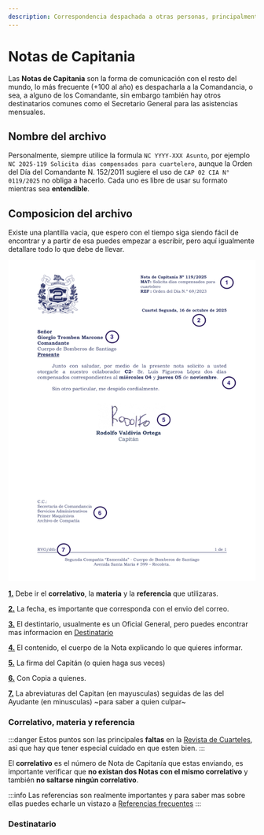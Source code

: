 ```yaml
---
description: Correspondencia despachada a otras personas, principalmente a la Comandancia y Secretaria General
---
```


# Notas de Capitania

Las **Notas de Capitania** son la forma de comunicación con el resto del mundo, lo más frecuente (+100 al año) es despacharla a la Comandancia, o sea, a alguno de los Comandante, sin embargo también hay otros destinatarios comunes como el Secretario General para las asistencias mensuales.

## Nombre del archivo

Personalmente, siempre utilice la formula `NC YYYY-XXX Asunto`, por ejemplo `NC 2025-119 Solicita dias compensados para cuartelero`, aunque la Orden del Día del Comandante N. 152/2011 sugiere el uso de `CAP 02 CIA N° 0119/2025` no obliga a hacerlo. Cada uno es libre de usar su formato mientras sea **entendible**.

## Composicion del archivo
Existe una plantilla vacia, que espero con el tiempo siga siendo fácil de encontrar y a partir de esa puedes empezar a escribir, pero aquí igualmente detallare todo lo que debe de llevar.

![Partes de la Nota de Capitania](../../static/img/Partes%20NC.png)

[**1.**](#correlativo-materia-y-referencia) Debe ir el **correlativo**, la **materia** y la **referencia** que utilizaras.

[**2.**](#) La fecha, es importante que corresponda con el envio del correo.

[**3.**](#destinatario) El destintario, usualmente es un Oficial General, pero puedes encontrar mas informacion en [Destinatario](#destinatario)

[**4.**](#) El contenido, el cuerpo de la Nota explicando lo que quieres informar.

[**5.**](#) La firma del Capitán (o quien haga sus veces)

[**6.**](#) Con Copia a quienes.

[**7.**](#) La abreviaturas del Capitan (en mayusculas) seguidas de las del Ayudante (en minusculas) ~para saber a quien culpar~

### Correlativo, materia y referencia

:::danger
Estos puntos son las principales **faltas** en la [Revista de Cuarteles](../revista_cuarteles.md), asi que hay que tener especial cuidado en que esten bien.
:::

El **correlativo** es el número de Nota de Capitanía que estas enviando, es importante verificar que **no existan dos Notas con el mismo correlativo** y también **no saltarse ningún correlativo**.

:::info
Las referencias son realmente importantes y para saber mas sobre ellas puedes echarle un vistazo a [Referencias frecuentes](#)
:::

### Destinatario
